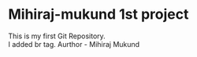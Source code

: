 # Mihiraj-mukund 1st project
This is my first Git Repository.
<br>
I added br tag.
Aurthor - Mihiraj Mukund
